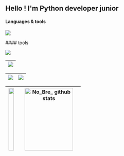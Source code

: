 ## Hello ! I'm Python developer junior

#### Languages & tools
<p align="left">
  <a href="https://skillicons.dev">
      <img src="https://skillicons.dev/icons?i=py,js,html,css,sass,django,bootstrap,vscode,github,postman,linux" />
    </a>
</p>
#### tools
<p align="left">
  <a href="https://skillicons.dev">
      <img src="https://skillicons.dev/icons?i=py,js,html,css,sass,django,bootstrap,docker,vscode,github,githubactions,gitlab,postman,heroku,linux" />
    </a>
</p>

| ![](http://github-profile-summary-cards.vercel.app/api/cards/stats?username=Bubhux&theme=nord_dark) |
| :-: |

| ![](http://github-profile-summary-cards.vercel.app/api/cards/profile-details?username=Bubhux&theme=nord_dark) | ![](https://github-readme-streak-stats.herokuapp.com/?user=Bubhux&hide_border=true&date_format=M%20j%5B%2C%20Y%5D&background=2D3742&stroke=2D3742&ring=6bbbca&fire=6bbbca&currStreakNum=fff&sideNums=6bbbca&currStreakLabel=6bbbca&sideLabels=fff&dates=fff) |
| :-: | :-: |

|<img width="91%" height="195px" src="https://github-readme-stats.vercel.app/api/top-langs/?username=Bubhux&layout=compact&hide_border=true&title_color=4682B4&text_color=4682B4&bg_color=0d1117" />|<img width="91%" height="195px" src="https://github-readme-stats.vercel.app/api?username=Bubhux&show_icons=true&count_private=true&hide_border=true&title_color=4682B4&icon_color=4682B4&text_color=c9d1d9&bg_color=0d1117" alt="No_Bre_ github stats" />|
| :-: | :-: |

<!--
**Bubhux/Bubhux** is a ✨ _special_ ✨ repository because its `README.md` (this file) appears on your GitHub profile.

Here are some ideas to get you started:

- 🔭 I’m currently working on ...
- 🌱 I’m currently learning ...
- 👯 I’m looking to collaborate on ...
- 🤔 I’m looking for help with ...
- 💬 Ask me about ...
- 📫 How to reach me: ...
- 😄 Pronouns: ...
- ⚡ Fun fact: ...
-->
